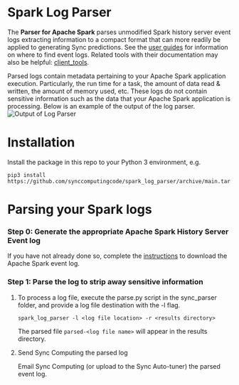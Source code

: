 # Spark Log Parser
The **Parser for Apache Spark** parses unmodified Spark history server event logs extracting information to a compact format that can more readily be applied to generating Sync predictions. See the [user guides](https://developers.synccomputing.com/docs/user-guide-emr) for information on where to find event logs. Related tools with their documentation may also be helpful: [client_tools](https://github.com/synccomputingcode/client_tools).

Parsed logs contain metadata pertaining to your Apache Spark application execution. Particularly, the run time for a task, the amount of data read & written, the amount of memory used, etc. These logs do not contain sensitive information such as the data that your Apache Spark application is processing. Below is an example of the output of the log parser.
![Output of Log Parser](docs/output.png)

# Installation
Install the package in this repo to your Python 3 environment, e.g.
```shell
pip3 install https://github.com/synccomputingcode/spark_log_parser/archive/main.tar.gz
```

# Parsing your Spark logs
### Step 0: Generate the appropriate Apache Spark History Server Event log
If you have not already done so, complete the [instructions](https://github.com/synccomputingcode/user_documentation/wiki#accessing-autotuner-input-data) to download the Apache Spark event log.

### Step 1: Parse the log to strip away sensitive information
1. To process a log file, execute the parse.py script in the sync_parser folder, and provide a
log file destination with the -l flag.

    ```shell
    spark_log_parser -l <log file location> -r <results directory>
    ```

    The parsed file `parsed-<log file name>` will appear in the results directory.


2. Send Sync Computing the parsed log

    Email Sync Computing (or upload to the Sync Auto-tuner) the parsed event log.
